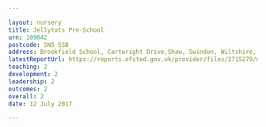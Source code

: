 ```yaml
---

layout: nursery
title: Jellytots Pre-School
urn: 109042
postcode: SN5 5SB
address: Brookfield School, Cartwright Drive,Shaw, Swindon, Wiltshire, SN5 5SB
latestReportUrl: https://reports.ofsted.gov.uk/provider/files/2715279/urn/109042.pdf
teaching: 2
development: 2
leadership: 2
outcomes: 2
overall: 2
date: 12 July 2017

---
```

